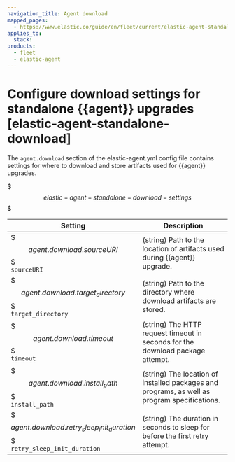 ```yaml
---
navigation_title: Agent download
mapped_pages:
  - https://www.elastic.co/guide/en/fleet/current/elastic-agent-standalone-download.html
applies_to:
  stack:
products:
  - fleet
  - elastic-agent
---
```


# Configure download settings for standalone {{agent}} upgrades [elastic-agent-standalone-download]


The `agent.download` section of the elastic-agent.yml config file contains settings for where to download and store artifacts used for {{agent}} upgrades.

$$$elastic-agent-standalone-download-settings$$$

| Setting | Description |
| --- | --- |
| $$$agent.download.sourceURI$$$<br>`sourceURI`<br> | (string) Path to the location of artifacts used during {{agent}} upgrade.<br> |
| $$$agent.download.target_directory$$$<br>`target_directory`<br> | (string) Path to the directory where download artifacts are stored.<br> |
| $$$agent.download.timeout$$$<br>`timeout`<br> | (string) The HTTP request timeout in seconds for the download package attempt.<br> |
| $$$agent.download.install_path$$$<br>`install_path`<br> | (string) The location of installed packages and programs, as well as program specifications.<br> |
| $$$agent.download.retry_sleep_init_duration$$$<br>`retry_sleep_init_duration`<br> | (string) The duration in seconds to sleep for before the first retry attempt.<br> |


